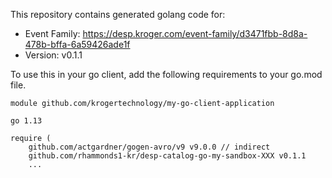 This repository contains generated golang code for:
* Event Family: https://desp.kroger.com/event-family/d3471fbb-8d8a-478b-bffa-6a59426ade1f
* Version: v0.1.1

To use this in your go client, add the following requirements to your go.mod file.

```
module github.com/krogertechnology/my-go-client-application

go 1.13

require (
	github.com/actgardner/gogen-avro/v9 v9.0.0 // indirect
	github.com/rhammonds1-kr/desp-catalog-go-my-sandbox-XXX v0.1.1
	...
```